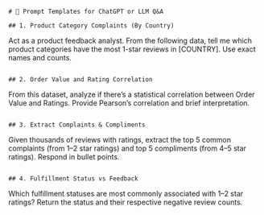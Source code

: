 ```
# 💬 Prompt Templates for ChatGPT or LLM Q&A

## 1. Product Category Complaints (By Country)
```

Act as a product feedback analyst. From the following data, tell me which product categories have the most 1-star reviews in \[COUNTRY]. Use exact names and counts.

```

## 2. Order Value and Rating Correlation
```

From this dataset, analyze if there’s a statistical correlation between Order Value and Ratings. Provide Pearson’s correlation and brief interpretation.

```

## 3. Extract Complaints & Compliments
```

Given thousands of reviews with ratings, extract the top 5 common complaints (from 1–2 star ratings) and top 5 compliments (from 4–5 star ratings). Respond in bullet points.

```

## 4. Fulfillment Status vs Feedback
```

Which fulfillment statuses are most commonly associated with 1–2 star ratings? Return the status and their respective negative review counts.

````
